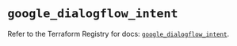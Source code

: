 # `google_dialogflow_intent`

Refer to the Terraform Registry for docs: [`google_dialogflow_intent`](https://registry.terraform.io/providers/hashicorp/google-beta/6.8.0/docs/resources/google_dialogflow_intent).
